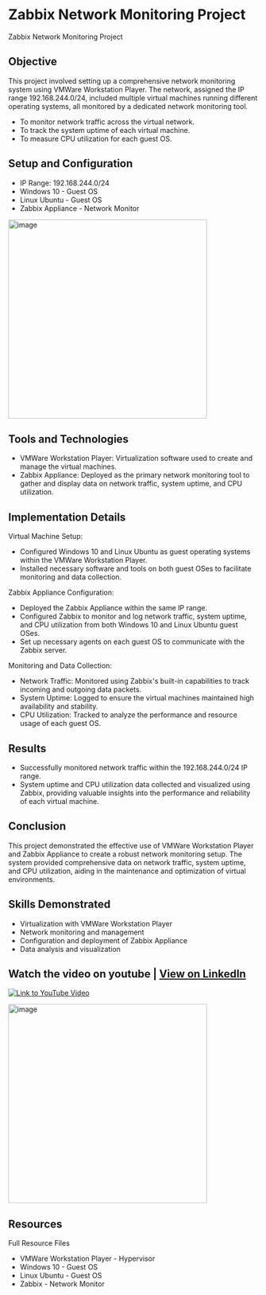 # Zabbix Network Monitoring Project
Zabbix Network Monitoring Project

## Objective
This project involved setting up a comprehensive network monitoring system using VMWare Workstation Player. The network, assigned the IP range 192.168.244.0/24, included multiple virtual machines running different operating systems, all monitored by a dedicated network monitoring tool.

- To monitor network traffic across the virtual network.
- To track the system uptime of each virtual machine.
- To measure CPU utilization for each guest OS.

## Setup and Configuration
- IP Range: 192.168.244.0/24
- Windows 10 - Guest OS
- Linux Ubuntu - Guest OS
- Zabbix Appliance - Network Monitor
<a href="https://github.com/user-attachments/assets/5b73ad30-ae1c-46b3-afe6-0b9cf2e9a7cf" target="_blank">
  <img src="https://github.com/user-attachments/assets/5b73ad30-ae1c-46b3-afe6-0b9cf2e9a7cf" alt="image" width="400" />
</a>

## Tools and Technologies
- VMWare Workstation Player: Virtualization software used to create and manage the virtual machines.
- Zabbix Appliance: Deployed as the primary network monitoring tool to gather and display data on network traffic, system uptime, and CPU utilization.


## Implementation Details
Virtual Machine Setup:
- Configured Windows 10 and Linux Ubuntu as guest operating systems within the VMWare Workstation Player.
- Installed necessary software and tools on both guest OSes to facilitate monitoring and data collection.

Zabbix Appliance Configuration:
- Deployed the Zabbix Appliance within the same IP range.
- Configured Zabbix to monitor and log network traffic, system uptime, and CPU utilization from both Windows 10 and Linux Ubuntu guest OSes.
- Set up necessary agents on each guest OS to communicate with the Zabbix server.


Monitoring and Data Collection:
- Network Traffic: Monitored using Zabbix's built-in capabilities to track incoming and outgoing data packets.
- System Uptime: Logged to ensure the virtual machines maintained high availability and stability.
- CPU Utilization: Tracked to analyze the performance and resource usage of each guest OS.



## Results
- Successfully monitored network traffic within the 192.168.244.0/24 IP range.
- System uptime and CPU utilization data collected and visualized using Zabbix, providing valuable insights into the performance and reliability of each virtual machine.

## Conclusion
This project demonstrated the effective use of VMWare Workstation Player and Zabbix Appliance to create a robust network monitoring setup. The system provided comprehensive data on network traffic, system uptime, and CPU utilization, aiding in the maintenance and optimization of virtual environments.


## Skills Demonstrated
- Virtualization with VMWare Workstation Player
- Network monitoring and management
- Configuration and deployment of Zabbix Appliance
- Data analysis and visualization



## Watch the video on youtube | [View on LinkedIn](https://www.linkedin.com/posts/kenneth-nweke-4a9456185_unlock-the-power-of-monitoring-with-zabbix-activity-7222518512160772097-0cDa?utm_source=share&utm_medium=member_desktop)
[![Link to YouTube Video](https://img.youtube.com/vi/g3N7bcDuzYU/0.jpg)](https://www.youtube.com/watch?v=g3N7bcDuzYU)












<a href="https://github.com/user-attachments/assets/5b73ad30-ae1c-46b3-afe6-0b9cf2e9a7cf" target="_blank">
  <img src="https://github.com/user-attachments/assets/5b73ad30-ae1c-46b3-afe6-0b9cf2e9a7cf" alt="image" width="400" />
</a>

















## Resources
Full Resource Files
  - VMWare Workstation Player - Hypervisor
  - Windows 10 - Guest OS
  - Linux Ubuntu - Guest OS
  - Zabbix - Network Monitor
